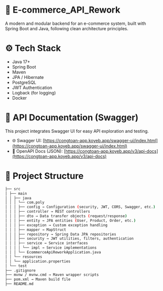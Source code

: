 
# 🛒 E-commerce_API_Rework
A modern and modular backend for an e-commerce system, built with Spring Boot and Java, following clean architecture principles.

# ⚙️ Tech Stack
- Java 17+
- Spring Boot
- Maven
- JPA / Hibernate
- PostgreSQL
- JWT Authentication
- Logback (for logging)
- Docker

# 📘 API Documentation (Swagger)

This project integrates Swagger UI for easy API exploration and testing.

- 🌐 Swagger UI: [https://congtoan-app.koyeb.app/swagger-ui/index.html](https://congtoan-app.koyeb.app/swagger-ui/index.html)
- 📄 OpenAPI Docs (JSON): [https://congtoan-app.koyeb.app/v3/api-docs](https://congtoan-app.koyeb.app/v3/api-docs)

# 📁 Project Structure
```bash
├── src
│ ├── main
│ │ ├── java
│ │ │ └── com.poly
│ │ │ ├── config → Configuration (security, JWT, CORS, Swagger, etc.)
│ │ │ ├── controller → REST controllers
│ │ │ ├── dto → Data transfer objects (request/response)
│ │ │ ├── entity → JPA entities (User, Product, Order, etc.)
│ │ │ ├── exception → Custom exception handling
│ │ │ ├── mapper → MapStruct
│ │ │ ├── repository → Spring Data JPA repositories
│ │ │ ├── security → JWT utilities, filters, authentication
│ │ │ ├── service → Service interfaces
│ │ │ │ └── impl → Service implementations
│ │ │ └── EcommerceApiReworkApplication.java
│ │ └── resources
│ │ └── application.properties
│ └── test
├── .gitignore
├── mvnw / mvnw.cmd → Maven wrapper scripts
├── pom.xml → Maven build file
├── README.md
```
